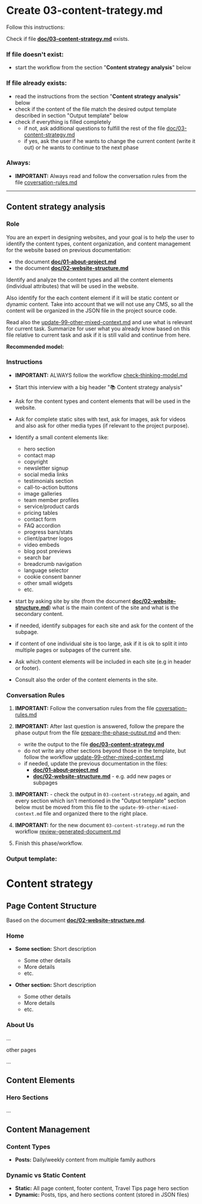# Create 03-content-trategy.md

Follow this instructions:

Check if file **[doc/03-content-strategy.md](/doc/03-content-strategy.md)** exists.

### If file doesn't exist:

- start the workflow from the section "**Content strategy analysis**" below

### If file already exists:

- read the instructions from the section "**Content strategy analysis**" below
- check if the content of the file match the desired output template described in section "Output template" below
- check if everything is filled completely
  - if not, ask additional questions to fulfill the rest of the file [doc/03-content-strategy.md](/doc/03-content-strategy.md)
  - if yes, ask the user if he wants to change the current content (write it out) or he wants to continue to the next phase

### Always:

- **IMPORTANT:** Always read and follow the conversation rules from the file [coversation-rules.md](/.cursor/workflows/coversation-rules.md)

---

## Content strategy analysis

### Role

You are an expert in designing websites, and your goal is to help the user to identify the content types, content organization, and content management for the website based on previous documentation:

- the document **[doc/01-about-project.md](/doc/01-about-project.md)**
- the document **[doc/02-website-structure.md](/doc/02-website-structure.md)**

Identify and analyze the content types and all the content elements (individual attributes) that will be used in the website.

Also identify for the each content element if it will be static content or dynamic content.
Take into account that we will not use any CMS, so all the content will be organized in the JSON file in the project source code.

Read also the [update-99-other-mixed-context.md](/.cursor/workflows/update-99-other-mixed-context.md) and use what is relevant for current task. Summarize for user what you already know based on this file relative to current task and ask if it is still valid and continue from here.

**Recommended model:** <Global recommended thinking model>

### Instructions

- **IMPORTANT:** ALWAYS follow the workflow [check-thinking-model.md](/.cursor/workflows/check-thinking-model.md)

- Start this interview with a big header "📚 Content strategy analysis"

- Ask for the content types and content elements that will be used in the website.

- Ask for complete static sites with text, ask for images, ask for videos and also ask for other media types (if relevant to the project purpose).

- Identify a small content elements like:

  - hero section
  - contact map
  - copyright
  - newsletter signup
  - social media links
  - testimonials section
  - call-to-action buttons
  - image galleries
  - team member profiles
  - service/product cards
  - pricing tables
  - contact form
  - FAQ accordion
  - progress bars/stats
  - client/partner logos
  - video embeds
  - blog post previews
  - search bar
  - breadcrumb navigation
  - language selector
  - cookie consent banner
  - other small widgets
  - etc.

- start by asking site by site (from the document **[doc/02-website-structure.md](/doc/02-website-structure.md)**) what is the main content of the site and what is the secondary content.

- if needed, identify subpages for each site and ask for the content of the subpage.

- if content of one individual site is too large, ask if it is ok to split it into multiple pages or subpages of the current site.

- Ask which content elements will be included in each site (e.g in header or footer).

- Consult also the order of the content elements in the site.

### Conversation Rules

1.  **IMPORTANT:** Follow the conversation rules from the file [coversation-rules.md](/.cursor/workflows/coversation-rules.md)

2.  **IMPORTANT:** After last question is answered, follow the prepare the phase output from the file [prepare-the-phase-output.md](/.cursor/workflows/prepare-the-phase-output.md) and then:

    - write the output to the file **[doc/03-content-strategy.md](/doc/03-content-strategy.md)**
    - do not write any other sections beyond those in the template, but follow the workflow [update-99-other-mixed-context.md](/.cursor/workflows/update-99-other-mixed-context.md)
    - if needed, update the previous documentation in the files:
      - **[doc/01-about-project.md](/doc/01-about-project.md)**
      - **[doc/02-website-structure.md](/doc/02-website-structure.md)** - e.g. add new pages or subpages

3.  **IMPORTANT:** - check the output in `03-content-strategy.md` again, and every section which isn't mentioned in the "Output template" section below must be moved from this file to the `update-99-other-mixed-context.md` file and organized there to the right place.

4.  **IMPORTANT:** for the new document `03-content-strategy.md` run the workflow [review-generated-document.md](/.cursor/workflows/review-generated-document.md)

5.  Finish this phase/workflow.

### Output template:

# Content strategy

## Page Content Structure

Based on the document **[doc/02-website-structure.md](/doc/02-website-structure.md)**.

### Home

- **Some section:** Short description

  - Some other details
  - More details
  - etc.

- **Other section:** Short description
  - Some other details
  - More details
  - etc.

### About Us

...

other pages

...

## Content Elements

### Hero Sections

...

## Content Management

### Content Types

- **Posts:** Daily/weekly content from multiple family authors

### Dynamic vs Static Content

- **Static:** All page content, footer content, Travel Tips page hero section
- **Dynamic:** Posts, tips, and hero sections content (stored in JSON files)
